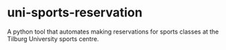# uni-sports-reservation
A python tool that automates making reservations for sports classes at the Tilburg University sports centre.
